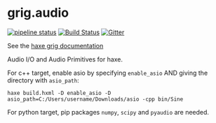 # grig.audio

[![pipeline status](https://gitlab.com/haxe-grig/grig.audio/badges/main/pipeline.svg)](https://gitlab.com/haxe-grig/grig.audio/commits/main)
[![Build Status](https://travis-ci.org/osakared/grig.audio.svg?branch=main)](https://travis-ci.org/osakared/grig.audio)
[![Gitter](https://badges.gitter.im/haxe-grig/Lobby.svg)](https://gitter.im/haxe-grig/Lobby?utm_source=badge&utm_medium=badge&utm_campaign=pr-badge&utm_content=badge)

See the [haxe grig documentation](https://grig.tech/)

Audio I/O and Audio Primitives for haxe.

For c++ target, enable asio by specifying `enable_asio` AND giving the directory with `asio_path`:

```
haxe build.hxml -D enable_asio -D asio_path=C:/Users/username/Downloads/asio -cpp bin/Sine
```

For python target, pip packages `numpy`, `scipy` and `pyaudio` are needed.
